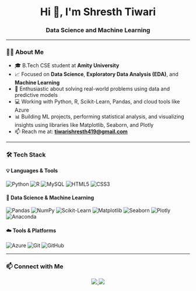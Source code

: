 <h1 align="center">Hi 👋, I'm Shresth Tiwari</h1>
<h3 align="center">Data Science and Machine Learning</h3>

---

### 👨‍💻 About Me

- 🎓 B.Tech CSE student at **Amity University**
- 📈 Focused on **Data Science**, **Exploratory Data Analysis (EDA)**, and **Machine Learning**
- 🧠 Enthusiastic about solving real-world problems using data and predictive models
- 💻 Working with Python, R, Scikit-Learn, Pandas, and cloud tools like Azure
- 📊 Building ML projects, performing statistical analysis, and visualizing insights using libraries like Matplotlib, Seaborn, and Plotly
- 📫 Reach me at: **tiwarishresth419@gmail.com**

---

### 🛠️ Tech Stack

#### 💡 Languages & Tools

![Python](https://img.shields.io/badge/Python-3776AB?style=for-the-badge&logo=python&logoColor=white)
![R](https://img.shields.io/badge/R-276DC3?style=for-the-badge&logo=r&logoColor=white)
![MySQL](https://img.shields.io/badge/MySQL-4479A1?style=for-the-badge&logo=mysql&logoColor=white)
![HTML5](https://img.shields.io/badge/HTML5-e34c26?style=for-the-badge&logo=html5&logoColor=white)
![CSS3](https://img.shields.io/badge/CSS3-264de4?style=for-the-badge&logo=css3&logoColor=white)

#### 🧠 Data Science & Machine Learning

![Pandas](https://img.shields.io/badge/Pandas-150458?style=for-the-badge&logo=pandas&logoColor=white)
![NumPy](https://img.shields.io/badge/NumPy-013243?style=for-the-badge&logo=numpy&logoColor=white)
![Scikit-Learn](https://img.shields.io/badge/Scikit--Learn-F7931E?style=for-the-badge&logo=scikit-learn&logoColor=white)
![Matplotlib](https://img.shields.io/badge/Matplotlib-FF5C57?style=for-the-badge&logo=matplotlib&logoColor=white)
![Seaborn](https://img.shields.io/badge/Seaborn-69B3A2?style=for-the-badge)
![Plotly](https://img.shields.io/badge/Plotly-3F4F75?style=for-the-badge&logo=plotly&logoColor=white)
![Anaconda](https://img.shields.io/badge/Anaconda-44A833?style=for-the-badge&logo=anaconda&logoColor=white)

#### ☁️ Tools & Platforms

![Azure](https://img.shields.io/badge/Azure-0078D4?style=for-the-badge&logo=microsoftazure&logoColor=white)
![Git](https://img.shields.io/badge/Git-F05032?style=for-the-badge&logo=git&logoColor=white)
![GitHub](https://img.shields.io/badge/GitHub-181717?style=for-the-badge&logo=github&logoColor=white)

---

### 📫 Connect with Me

<p align="center">
  <a href="www.linkedin.com/in/shresth-tiwari-37b417300/" target="_blank">
    <img src="https://img.shields.io/badge/LinkedIn-blue?style=for-the-badge&logo=linkedin&logoColor=white"/>
  </a>
  <a href="mailto:tiwarishresth419@gmail.com">
    <img src="https://img.shields.io/badge/Gmail-D14836?style=for-the-badge&logo=gmail&logoColor=white"/>
  </a>
</p>
